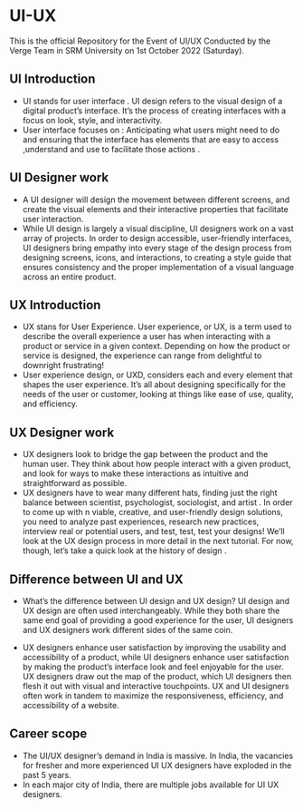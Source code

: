 # UI-UX
  This is the official Repository for the Event of UI/UX Conducted by the Verge Team in SRM University on 1st October 2022 (Saturday).
## UI Introduction
- UI stands for user interface . UI design refers to the visual design of a digital product’s interface. It’s the process of creating interfaces with a focus on look,     style, and interactivity. 
- User interface focuses on : Anticipating what users might need to do and ensuring that the interface has elements that are easy to access ,understand and use   to     facilitate those actions .
## UI Designer work
- A UI designer will design the movement between different screens, and create the visual elements and their interactive properties that facilitate user interaction. 
- While UI design is largely a visual discipline, UI designers work on a vast array of projects. In order to design accessible, user-friendly interfaces, UI designers     bring empathy into every stage of the design process from designing screens, icons, and interactions, to creating a style guide that ensures consistency and the proper   implementation of a visual language across an entire product.
## UX Introduction
- UX stans for User Experience. User experience, or UX, is a term used to describe the overall experience a user has when interacting with a product or service in a       given context. Depending on how the product or service is designed, the experience can range from delightful to downright frustrating! 
- User experience design, or UXD, considers each and every element that shapes the user experience. It’s all about designing specifically for the needs of the user or     customer, looking at things like ease of use, quality, and efficiency.
## UX Designer work 
-  UX designers look to bridge the gap between the product and the human user. They think about how people interact with a given product, and look for ways to make these    interactions as intuitive and straightforward as possible.
-  UX designers have to wear many different hats, finding just the right balance between scientist, psychologist, sociologist, and artist . In order to come up with n      viable, creative, and user-friendly design solutions, you need to analyze past experiences, research new practices, interview real or potential users, and test, test,    test your designs! We’ll look at the UX design process in more detail in the next tutorial. For now, though, let’s take a quick look at the history of design .
## Difference between UI and UX
- What’s the difference between UI design and UX design? 
  UI design and UX  design are often used interchangeably. While they both share the same end goal of providing a good experience for the user, UI designers and UX         designers work different sides of the same coin. 

- UX designers enhance user satisfaction by improving the usability and accessibility of a product, while UI designers enhance user satisfaction by making the product’s   interface look and feel enjoyable for the user. UX designers draw out the map of the product, which UI designers then flesh it out with visual and interactive           touchpoints. UX and UI designers often work in tandem to maximize the responsiveness, efficiency, and accessibility of a website.

## Career scope

- The UI/UX designer’s demand in India is massive. In India, the vacancies for fresher and more experienced UI UX designers have exploded in the past 5 years.
-  In each major city of India, there are multiple jobs available for UI UX designers.

